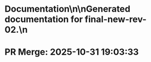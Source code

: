# Documentation\n\nGenerated documentation for final-new-rev-02.\n

# PR Merge: 2025-10-31 19:03:33
